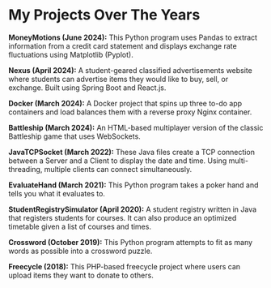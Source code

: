 # My Projects Over The Years

**MoneyMotions (June 2024):** This Python program uses Pandas to extract information from a credit card statement and displays exchange rate fluctuations using Matplotlib (Pyplot).

**Nexus (April 2024):** A student-geared classified advertisements website where students can advertise items they would like to buy, sell, or exchange. Built using Spring Boot and React.js.

**Docker (March 2024):** A Docker project that spins up three to-do app containers and load balances them with a reverse proxy Nginx container.

**Battleship (March 2024):** An HTML-based multiplayer version of the classic Battleship game that uses WebSockets.

**JavaTCPSocket (March 2022):** These Java files create a TCP connection between a Server and a Client to display the date and time. Using multi-threading, multiple clients can connect simultaneously.

**EvaluateHand (March 2021):** This Python program takes a poker hand and tells you what it evaluates to.

**StudentRegistrySimulator (April 2020):** A student registry written in Java that registers students for courses. It can also produce an optimized timetable given a list of courses and times.

**Crossword (October 2019):** This Python program attempts to fit as many words as possible into a crossword puzzle.

**Freecycle (2018):** This PHP-based freecycle project where users can upload items they want to donate to others.
